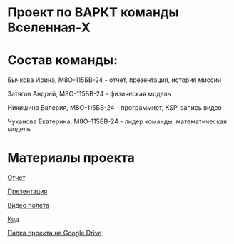 # Проект по ВАРКТ команды Вселенная-X

# Состав команды:
Бычкова Ирина, М8О-115БВ-24 - отчет, презентация, история миссии

Затягов Андрей, М8О-115БВ-24 - физическая модель

Никишина Валерия, М8О-115БВ-24 - программист, KSP, запись видео

Чуканова Екатерина, М8О-115БВ-24 - лидер команды, математическая модель

# Материалы проекта
[Отчет](https://docs.google.com/document/d/1Di9Ifz8aVOzIUPnki1PmnMP96w4mRnLo/edit?usp=drive_link&ouid=103808460640196347395&rtpof=true&sd=true)

[Презентация](https://docs.google.com/presentation/d/1O5MULsmXAj_VR8tFO_fEwPIFn77uXLD1/edit?usp=drive_link&ouid=103808460640196347395&rtpof=true&sd=true)

[Видео полета](https://drive.google.com/file/d/1w-jnuAk1LpiBNt0zBwkLadOwFmUyCXIy/view?usp=drive_link)

[Код](https://drive.google.com/file/d/1hdX0oC8jgdA7fdCyw4c83E-oDJSiLClM/view?usp=drive_link)

[Папка проекта на Google Drive](https://drive.google.com/drive/folders/15cKDUxhLH-FcXhZOxcE84WXgKphlh09C?usp=drive_link)

